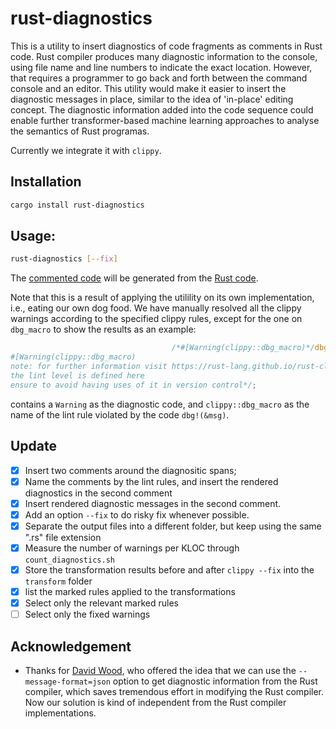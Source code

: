 # rust-diagnostics

This is a utility to insert diagnostics of code fragments as comments in Rust code.
Rust compiler produces many diagnostic information to the console, using file name and line numbers to indicate the exact location.
However, that requires a programmer to go back and forth between the command console and an editor. This utility would make it 
easier to insert the diagnostic messages in place, similar to the idea of 'in-place' editing concept.
The diagnostic information added into the code sequence could enable further transformer-based machine learning approaches to 
analyse the semantics of Rust programas.

Currently we integrate it with `clippy`.

## Installation
```bash
cargo install rust-diagnostics
```

## Usage:
```bash
rust-diagnostics [--fix]
```

The [commented code](https://github.com/yijunyu/rust-diagnostics/blob/main/diagnostics/src/main.rs) will be generated from the
[Rust code](https://github.com/yijunyu/rust-diagnostics/blob/main/src/main.rs).

Note that this is a result of applying the utilility on its own implementation, i.e., eating our own dog food.
We have manually resolved all the clippy warnings according to the specified clippy rules, 
except for the one on `dbg_macro` to show the results as an example:

```rust
                                    /*#[Warning(clippy::dbg_macro)*/dbg!(&r)/*
#[Warning(clippy::dbg_macro)
note: for further information visit https://rust-lang.github.io/rust-clippy/master/index.html#dbg_macro
the lint level is defined here
ensure to avoid having uses of it in version control*/;
```
contains a `Warning` as the diagnostic code, and `clippy::dbg_macro` as the name of the lint rule violated by the code `dbg!(&msg)`. 

## Update

- [x] Insert two comments around the diagnositic spans;
- [x] Name the comments by the lint rules, and insert the rendered diagnostics in the second comment
- [x] Insert rendered diagnostic messages in the second comment.
- [x] Add an option `--fix` to do risky fix whenever possible. 
- [x] Separate the output files into a different folder, but keep using the same ".rs" file extension
- [x] Measure the number of warnings per KLOC through `count_diagnostics.sh`
- [x] Store the transformation results before and after `clippy --fix` into the `transform` folder 
- [x] list the marked rules applied to the transformations
- [x] Select only the relevant marked rules
- [ ] Select only the fixed warnings

## Acknowledgement

- Thanks for [David Wood](https://davidtw.co), who offered the idea that we can use the `--message-format=json` option to get diagnostic information from the Rust compiler, which saves tremendous effort in modifying the Rust compiler. Now our solution is kind of independent from the Rust compiler implementations.

